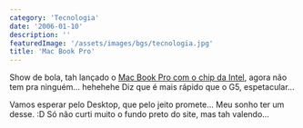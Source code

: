 ```yaml
---
category: 'Tecnologia'
date: '2006-01-10'
description: ''
featuredImage: '/assets/images/bgs/tecnologia.jpg'
title: 'Mac Book Pro'
---
```


Show de bola, tah lançado o [Mac Book Pro com o chip da Intel](http://www.apple.com/macbookpro/), agora não tem pra ninguém... hehehehe Diz que é mais rápido que o G5, espetacular...

Vamos esperar pelo Desktop, que pelo jeito promete... Meu sonho ter um desse. :D Só não curti muito o fundo preto do site, mas tah valendo...
